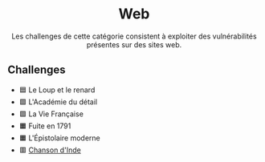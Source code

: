 <div align="center">
  <h1>Web</h1>
  <p>
    Les challenges de cette catégorie consistent à exploiter des vulnérabilités présentes sur des sites web.
  </p>
</div>

## Challenges

- 🟦 Le Loup et le renard
- 🟩 L'Académie du détail
- 🟩 La Vie Française
- 🟧 Fuite en 1791
- 🟧 L'Épistolaire moderne
- 🟥 [Chanson d'Inde](ChansonDInde)
